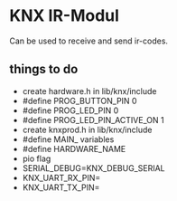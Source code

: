 # KNX IR-Modul
Can be used to receive and send ir-codes.

## things to do
- create hardware.h in lib/knx/include
 - #define PROG_BUTTON_PIN 0
 - #define PROG_LED_PIN 0
 - #define PROG_LED_PIN_ACTIVE_ON 1
- create knxprod.h in lib/knx/include
 - #define MAIN_ variables
 - #define HARDWARE_NAME
- pio flag
 - SERIAL_DEBUG=KNX_DEBUG_SERIAL
 - KNX_UART_RX_PIN=
 - KNX_UART_TX_PIN=